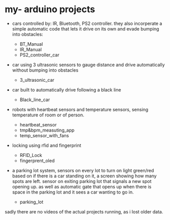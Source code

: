 # my- arduino projects

* cars controlled by: IR, Bluetooth, PS2 controller. they also incorperate a simple automatic code that lets it drive on its own and evade bumping into obstacles:
    - BT_Manual
    - IR_Manual
    - PS2_controller_car

* car using 3 ultrasonic sensors to gauge distance and drive automatically without bumping into obstacles
    - 3_ultrasonic_car

* car built to automatically drive following a black line
    - Black_line_car

* robots with heartbeat sensors and temperature sensors, sensing temperature of room or of person.
    - heartbeat_sensor
    - tmp&bpm_measuting_app
    - temp_sensor_with_fans
 
 
* locking using rfid and fingerprint
    - RFID_Lock
    - fingerprent_oled
    
* a parking lot system, sensors on every lot to turn on light green/red based on if there is a car standing on it, a screen showing how many spots are left. sensor on exiting parking lot that signals a new spot opening up. as well as automatic gate that opens up when there is space in the parking lot and it sees a car wanting to go in.
    - parking_lot



sadly there are no videos of the actual projects running, as i lost older data.
